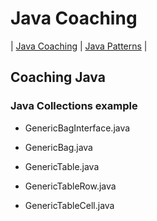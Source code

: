 # Java Coaching
| [Java Coaching](src/main/java/coaching "Coaching Java Idioms") | [Java Patterns](src/main/java/patterns "Design Patterns in Java") |

## Coaching Java 
### Java Collections example

 * GenericBagInterface.java
 * GenericBag.java

 * GenericTable.java
 * GenericTableRow.java
 * GenericTableCell.java
